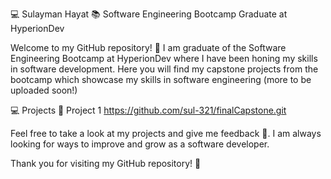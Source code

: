 💻 Sulayman Hayat
📚 Software Engineering Bootcamp Graduate at HyperionDev

Welcome to my GitHub repository! 🎉 I am graduate of the Software Engineering Bootcamp at HyperionDev where I have been honing my skills in software development. Here you will find my capstone projects from the bootcamp which showcase my skills in software engineering (more to be uploaded soon!)

💻 Projects
🚀 Project 1 https://github.com/sul-321/finalCapstone.git

Feel free to take a look at my projects and give me feedback 💬. I am always looking for ways to improve and grow as a software developer.

Thank you for visiting my GitHub repository! 🙌
